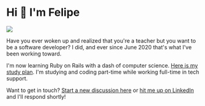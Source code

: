 # Hi 👋 I'm Felipe

<a href="https://www.linkedin.com/in/fpsvogel/" alt="LinkedIn"><img src="https://img.shields.io/badge/LinkedIn-blue?style=for-the-badge&logo=linkedin" /></a>

Have you ever woken up and realized that you're a teacher but you want to be a software developer? I did, and ever since June 2020 that's what I've been working toward.

I'm now learning Ruby on Rails with a dash of computer science. [Here is my study plan](https://github.com/fpsvogel/learn-ruby-and-cs). I'm studying and coding part-time while working full-time in tech support.

Want to get in touch? [Start a new discussion here](https://github.com/fpsvogel/fpsvogel/discussions) or [hit me up on LinkedIn](https://www.linkedin.com/in/fpsvogel) and I'll respond shortly!
